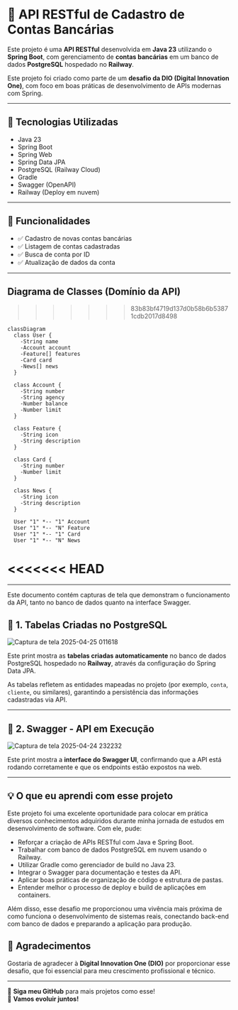 # 🏦 API RESTful de Cadastro de Contas Bancárias

Este projeto é uma **API RESTful** desenvolvida em **Java 23** utilizando o **Spring Boot**, com gerenciamento de **contas bancárias** em um banco de dados **PostgreSQL** hospedado no **Railway**.

Este projeto foi criado como parte de um **desafio da DIO (Digital Innovation One)**, com foco em boas práticas de desenvolvimento de APIs modernas com Spring.

---

## 🚀 Tecnologias Utilizadas

- Java 23
- Spring Boot
- Spring Web
- Spring Data JPA
- PostgreSQL (Railway Cloud)
- Gradle
- Swagger (OpenAPI)
- Railway (Deploy em nuvem)

---

## 📂 Funcionalidades

- ✅ Cadastro de novas contas bancárias  
- ✅ Listagem de contas cadastradas  
- ✅ Busca de conta por ID  
- ✅ Atualização de dados da conta
  
---

## Diagrama de Classes (Domínio da API)
>>>>>>> 83b83bf4719d137d0b58b6b53871cdb2017d8498

```mermaid
classDiagram
  class User {
    -String name
    -Account account
    -Feature[] features
    -Card card
    -News[] news
  }

  class Account {
    -String number
    -String agency
    -Number balance
    -Number limit
  }

  class Feature {
    -String icon
    -String description
  }

  class Card {
    -String number
    -Number limit
  }

  class News {
    -String icon
    -String description
  }

  User "1" *-- "1" Account
  User "1" *-- "N" Feature
  User "1" *-- "1" Card
  User "1" *-- "N" News
```
<<<<<<< HEAD
=======
---

Este documento contém capturas de tela que demonstram o funcionamento da API, tanto no banco de dados quanto na interface Swagger.


## 📌 1. Tabelas Criadas no PostgreSQL

![Captura de tela 2025-04-25 011618](https://github.com/user-attachments/assets/7c1f23b1-a9f5-4441-9150-9420d916d627)

Este print mostra as **tabelas criadas automaticamente** no banco de dados PostgreSQL hospedado no **Railway**, através da configuração do Spring Data JPA.

As tabelas refletem as entidades mapeadas no projeto (por exemplo, `conta`, `cliente`, ou similares), garantindo a persistência das informações cadastradas via API.

---

## 📌 2. Swagger - API em Execução

![Captura de tela 2025-04-24 232232](https://github.com/user-attachments/assets/d169309c-c80b-41a3-b145-851d19d6b9d3)

Este print mostra a **interface do Swagger UI**, confirmando que a API está rodando corretamente e que os endpoints estão expostos na web.

---

## 💡 O que eu aprendi com esse projeto

Este projeto foi uma excelente oportunidade para colocar em prática diversos conhecimentos adquiridos durante minha jornada de estudos em desenvolvimento de software. Com ele, pude:

- Reforçar a criação de APIs RESTful com Java e Spring Boot.
- Trabalhar com banco de dados PostgreSQL em nuvem usando o Railway.
- Utilizar Gradle como gerenciador de build no Java 23.
- Integrar o Swagger para documentação e testes da API.
- Aplicar boas práticas de organização de código e estrutura de pastas.
- Entender melhor o processo de deploy e build de aplicações em containers.

Além disso, esse desafio me proporcionou uma vivência mais próxima de como funciona o desenvolvimento de sistemas reais, conectando back-end com banco de dados e preparando a aplicação para produção.

## 🙌 Agradecimentos

Gostaria de agradecer à **Digital Innovation One (DIO)** por proporcionar esse desafio, que foi essencial para meu crescimento profissional e técnico.

---

🔗 **Siga meu GitHub** para mais projetos como esse!  
🚀 **Vamos evoluir juntos!**

